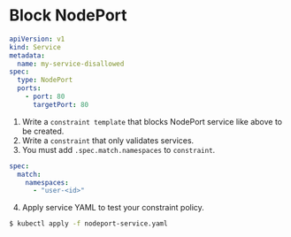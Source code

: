 # Block NodePort

```yaml
apiVersion: v1
kind: Service
metadata:
  name: my-service-disallowed
spec:
  type: NodePort
  ports:
    - port: 80
      targetPort: 80
```

1. Write a `constraint template` that blocks NodePort service like above to be created.
2. Write a `constraint` that only validates services.
3. You must add `.spec.match.namespaces` to `constraint`.
```yaml
spec:
  match:
    namespaces:
      - "user-<id>"
```
4. Apply service YAML to test your constraint policy.

```bash
$ kubectl apply -f nodeport-service.yaml
```
